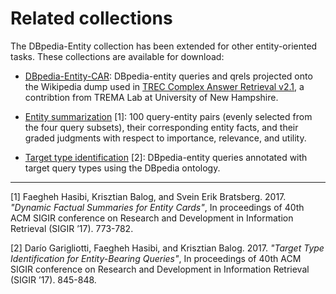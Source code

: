 Related collections
===================

The DBpedia-Entity collection has been extended for other entity-oriented tasks. These collections are available for download:


  - [DBpedia-Entity-CAR](https://github.com/TREMA-UNH/DBpediaV2-entity-CAR): DBpedia-entity queries and qrels projected onto the Wikipedia dump used in [TREC Complex Answer Retrieval v2.1](http://trec-car.cs.unh.edu/datareleases/), a contribtion from TREMA Lab at University of New Hampshire.
  
  - [Entity summarization](https://github.com/iai-group/DynamicEntitySummarization-DynES) [1]: 100 query-entity pairs (evenly selected from the four query subsets), their corresponding entity facts, and their graded judgments with respect to importance, relevance, and utility.

  - [Target type identification](https://github.com/iai-group/sigir2017-query_types) [2]: DBpedia-entity queries annotated with target query types using the DBpedia ontology.


----------------
[1] Faegheh Hasibi, Krisztian Balog, and Svein Erik Bratsberg. 2017. *"Dynamic Factual Summaries for Entity Cards"*, In proceedings of 40th ACM SIGIR conference on Research and Development in Information Retrieval (SIGIR ’17). 773-782.

[2] Darío Garigliotti, Faegheh Hasibi, and Krisztian Balog. 2017. *"Target Type Identification for Entity-Bearing Queries"*,  In proceedings of 40th ACM SIGIR conference on Research and Development in Information Retrieval (SIGIR ’17). 845-848.
